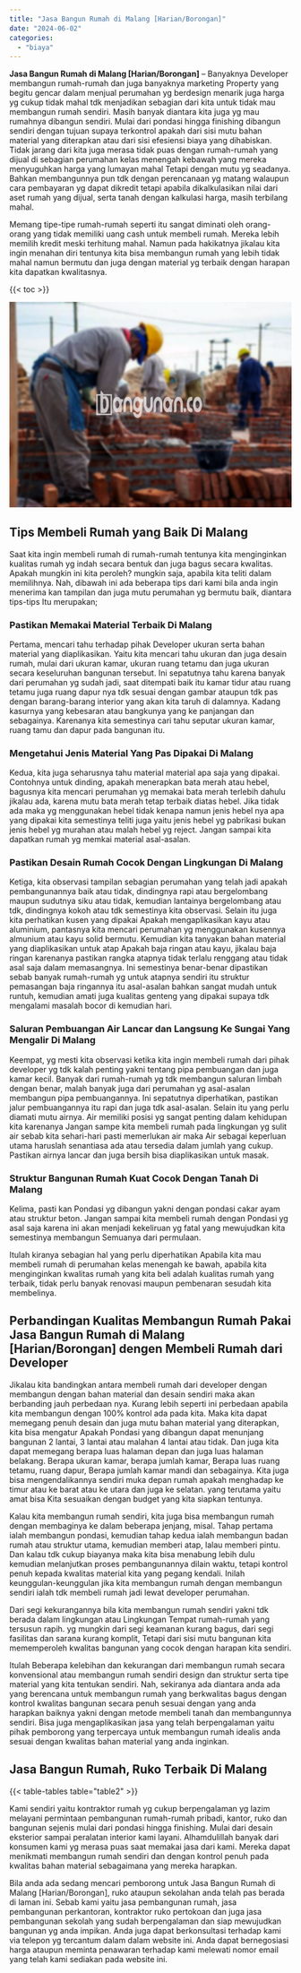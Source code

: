 ```yaml
---
title: "Jasa Bangun Rumah di Malang [Harian/Borongan]"
date: "2024-06-02"
categories: 
  - "biaya"
---
```


**Jasa Bangun Rumah di Malang \[Harian/Borongan\]** – Banyaknya Developer membangun rumah-rumah dan juga banyaknya marketing Property yang begitu gencar dalam menjual perumahan yg berdesign menarik juga harga yg cukup tidak mahal tdk menjadikan sebagian dari kita untuk tidak mau membangun rumah sendiri. Masih banyak diantara kita juga yg mau rumahnya dibangun sendiri. Mulai dari pondasi hingga finishing dibangun sendiri dengan tujuan supaya terkontrol apakah dari sisi mutu bahan material yang diterapkan atau dari sisi efesiensi biaya yang dihabiskan. Tidak jarang dari kita juga merasa tidak puas dengan rumah-rumah yang dijual di sebagian perumahan kelas menengah kebawah yang mereka menyuguhkan harga yang lumayan mahal Tetapi dengan mutu yg seadanya. Bahkan membangunnya pun tdk dengan perencanaan yg matang walaupun cara pembayaran yg dapat dikredit tetapi apabila dikalkulasikan nilai dari aset rumah yang dijual, serta tanah dengan kalkulasi harga, masih terbilang mahal.

Memang tipe-tipe rumah-rumah seperti itu sangat diminati oleh orang-orang yang tidak memiliki uang cash untuk membeli rumah. Mereka lebih memilih kredit meski terhitung mahal. Namun pada hakikatnya jikalau kita ingin menahan diri tentunya kita bisa membangun rumah yang lebih tidak mahal namun bermutu dan juga dengan material yg terbaik dengan harapan kita dapatkan kwalitasnya.

{{< toc >}}

![Jasa Bangun Rumah di Malang [Harian/Borongan]](/images/borong-bangunan-01.png)

## Tips Membeli Rumah yang Baik Di Malang

Saat kita ingin membeli rumah di rumah-rumah tentunya kita menginginkan kualitas rumah yg indah secara bentuk dan juga bagus secara kwalitas. Apakah mungkin ini kita peroleh? mungkin saja, apabila kita teliti dalam memilihnya. Nah, dibawah ini ada beberapa tips dari kami bila anda ingin menerima kan tampilan dan juga mutu perumahan yg bermutu baik, diantara tips-tips Itu merupakan;

### Pastikan Memakai Material Terbaik Di Malang

Pertama, mencari tahu terhadap pihak Developer ukuran serta bahan material yang diaplikasikan. Yaitu kita mencari tahu ukuran dan juga desain rumah, mulai dari ukuran kamar, ukuran ruang tetamu dan juga ukuran secara keseluruhan bangunan tersebut. Ini sepatutnya tahu karena banyak dari perumahan yg sudah jadi, saat ditempati baik itu kamar tidur atau ruang tetamu juga ruang dapur nya tdk sesuai dengan gambar ataupun tdk pas dengan barang-barang interior yang akan kita taruh di dalamnya. Kadang kasurnya yang kebesaran atau bangkunya yang ke panjangan dan sebagainya. Karenanya kita semestinya cari tahu seputar ukuran kamar, ruang tamu dan dapur pada bangunan itu.

### Mengetahui Jenis Material Yang Pas Dipakai Di Malang

Kedua, kita juga seharusnya tahu material material apa saja yang dipakai. Contohnya untuk dinding, apakah menerapkan bata merah atau hebel, bagusnya kita mencari perumahan yg memakai bata merah terlebih dahulu jikalau ada, karena mutu bata merah tetap terbaik diatas hebel. Jika tidak ada maka yg menggunakan hebel tidak kenapa namun jenis hebel nya apa yang dipakai kita semestinya teliti juga yaitu jenis hebel yg pabrikasi bukan jenis hebel yg murahan atau malah hebel yg reject. Jangan sampai kita dapatkan rumah yg memkai material asal-asalan.

### Pastikan Desain Rumah Cocok Dengan Lingkungan Di Malang

Ketiga, kita observasi tampilan sebagian perumahan yang telah jadi apakah pembangunannya baik atau tidak, dindingnya rapi atau bergelombang maupun sudutnya siku atau tidak, kemudian lantainya bergelombang atau tdk, dindingnya kokoh atau tdk semestinya kita observasi. Selain itu juga kita perhatikan kusen yang dipakai Apakah mengaplikasikan kayu atau aluminium, pantasnya kita mencari perumahan yg menggunakan kusennya almunium atau kayu solid bermutu. Kemudian kita tanyakan bahan material yang diaplikasikan untuk atap Apakah baja ringan atau kayu, jikalau baja ringan karenanya pastikan rangka atapnya tidak terlalu renggang atau tidak asal saja dalam memasangnya. Ini semestinya benar-benar dipastikan sebab banyak rumah-rumah yg untuk atapnya sendiri itu struktur pemasangan baja ringannya itu asal-asalan bahkan sangat mudah untuk runtuh, kemudian amati juga kualitas genteng yang dipakai supaya tdk mengalami masalah bocor di kemudian hari.

### Saluran Pembuangan Air Lancar dan Langsung Ke Sungai Yang Mengalir Di Malang

Keempat, yg mesti kita observasi ketika kita ingin membeli rumah dari pihak developer yg tdk kalah penting yakni tentang pipa pembuangan dan juga kamar kecil. Banyak dari rumah-rumah yg tdk membangun saluran limbah dengan benar, malah banyak juga dari perumahan yg asal-asalan membangun pipa pembuangannya. Ini sepatutnya diperhatikan, pastikan jalur pembuangannya itu rapi dan juga tdk asal-asalan. Selain itu yang perlu diamati mutu airnya. Air memiliki posisi yg sangat penting dalam kehidupan kita karenanya Jangan sampe kita membeli rumah pada lingkungan yg sulit air sebab kita sehari-hari pasti memerlukan air maka Air sebagai keperluan utama haruslah senantiasa ada atau tersedia dalam jumlah yang cukup. Pastikan airnya lancar dan juga bersih bisa diaplikasikan untuk masak.

### Struktur Bangunan Rumah Kuat Cocok Dengan Tanah Di Malang

Kelima, pasti kan Pondasi yg dibangun yakni dengan pondasi cakar ayam atau struktur beton. Jangan sampai kita membeli rumah dengan Pondasi yg asal saja karena ini akan menjadi kekeliruan yg fatal yang mewujudkan kita semestinya membangun Semuanya dari permulaan.

Itulah kiranya sebagian hal yang perlu diperhatikan Apabila kita mau membeli rumah di perumahan kelas menengah ke bawah, apabila kita menginginkan kwalitas rumah yang kita beli adalah kualitas rumah yang terbaik, tidak perlu banyak renovasi maupun pembenaran sesudah kita membelinya.

## Perbandingan Kualitas Membangun Rumah Pakai Jasa Bangun Rumah di Malang \[Harian/Borongan\] dengen Membeli Rumah dari Developer

Jikalau kita bandingkan antara membeli rumah dari developer dengan membangun dengan bahan material dan desain sendiri maka akan berbanding jauh perbedaan nya. Kurang lebih seperti ini perbedaan apabila kita membangun dengan 100% kontrol ada pada kita. Maka kita dapat memegang penuh desain dan juga mutu bahan material yang diterapkan, kita bisa mengatur Apakah Pondasi yang dibangun dapat menunjang bangunan 2 lantai, 3 lantai atau malahan 4 lantai atau tidak. Dan juga kita dapat memegang berapa luas halaman depan dan juga luas halaman belakang. Berapa ukuran kamar, berapa jumlah kamar, Berapa luas ruang tetamu, ruang dapur, Berapa jumlah kamar mandi dan sebagainya. Kita juga bisa mengendalikannya sendiri muka depan rumah apakah menghadap ke timur atau ke barat atau ke utara dan juga ke selatan. yang terutama yaitu amat bisa Kita sesuaikan dengan budget yang kita siapkan tentunya.

Kalau kita membangun rumah sendiri, kita juga bisa membangun rumah dengan membaginya ke dalam beberapa jenjang, misal. Tahap pertama ialah membangun pondasi, kemudian tahap kedua ialah membangun badan rumah atau struktur utama, kemudian memberi atap, lalau memberi pintu. Dan kalau tdk cukup biayanya maka kita bisa menabung lebih dulu kemudian melanjutkan proses pembangunannya dilain waktu, tetapi kontrol penuh kepada kwalitas material kita yang pegang kendali. Inilah keunggulan-keunggulan jika kita membangun rumah dengan membangun sendiri ialah tdk membeli rumah jadi lewat developer perumahan.

Dari segi kekurangannya bila kita membangun rumah sendiri yakni tdk berada dalam lingkungan atau Lingkungan Tempat rumah-rumah yang tersusun rapih. yg mungkin dari segi keamanan kurang bagus, dari segi fasilitas dan sarana kurang komplit, Tetapi dari sisi mutu bangunan kita mememperoleh kwalitas bangunan yang cocok dengan harapan kita sendiri.

Itulah Beberapa kelebihan dan kekurangan dari membangun rumah secara konvensional atau membangun rumah sendiri design dan struktur serta tipe material yang kita tentukan sendiri. Nah, sekiranya ada diantara anda ada yang berencana untuk membangun rumah yang berkwalitas bagus dengan kontrol kwalitas bangunan secara penuh sesuai dengan yang anda harapkan baiknya yakni dengan metode membeli tanah dan membangunnya sendiri. Bisa juga mengaplikasikan jasa yang telah berpengalaman yaitu pihak pemborong yang terpercaya untuk membangun rumah idealis anda sesuai dengan kwalitas bahan material yang anda inginkan.

## Jasa Bangun Rumah, Ruko Terbaik Di Malang

{{< table-tables table="table2" >}}

Kami sendiri yaitu kontraktor rumah yg cukup berpengalaman yg lazim melayani permintaan pembangunan rumah-rumah pribadi, kantor, ruko dan bangunan sejenis mulai dari pondasi hingga finishing. Mulai dari desain eksterior sampai peralatan interior kami layani. Alhamdulillah banyak dari konsumen kami yg merasa puas saat memakai jasa dari kami. Mereka dapat menikmati membangun rumah sendiri dan dengan kontrol penuh pada kwalitas bahan material sebagaimana yang mereka harapkan.

Bila anda ada sedang mencari pemborong untuk Jasa Bangun Rumah di Malang \[Harian/Borongan\], ruko ataupun sekolahan anda telah pas berada di laman ini. Sebab kami yaitu jasa pembangunan rumah, jasa pembangunan perkantoran, kontraktor ruko pertokoan dan juga jasa pembangunan sekolah yang sudah berpengalaman dan siap mewujudkan bangunan yg anda impikan. Anda juga dapat berkonsultasi terhadap kami via telepon yg tercantum dalam dalam website ini. Anda dapat bernegosiasi harga ataupun meminta penawaran terhadap kami melewati nomor email yang telah kami sediakan pada website ini.

